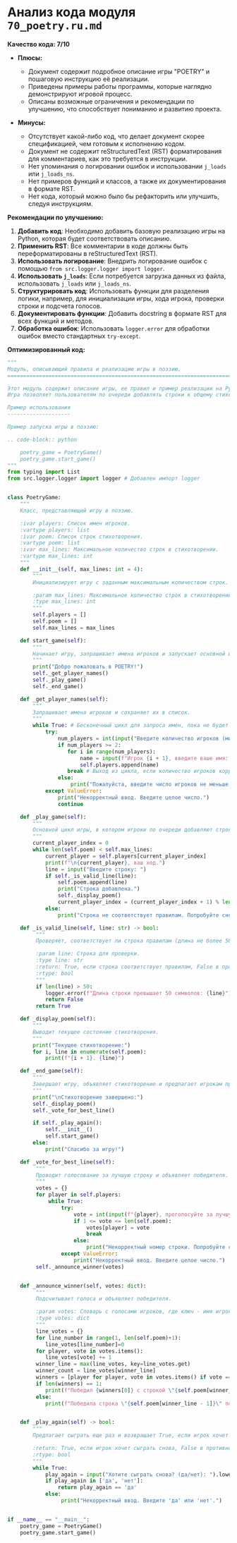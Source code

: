 # Анализ кода модуля `70_poetry.ru.md`

**Качество кода: 7/10**

- **Плюсы:**
    - Документ содержит подробное описание игры "POETRY" и пошаговую инструкцию её реализации.
    - Приведены примеры работы программы, которые наглядно демонстрируют игровой процесс.
    - Описаны возможные ограничения и рекомендации по улучшению, что способствует пониманию и развитию проекта.

- **Минусы:**
    - Отсутствует какой-либо код, что делает документ скорее спецификацией, чем готовым к исполнению кодом.
    - Документ не содержит reStructuredText (RST) форматирования для комментариев, как это требуется в инструкции.
    - Нет упоминания о логировании ошибок и использовании `j_loads` или `j_loads_ns`.
    - Нет примеров функций и классов, а также их документирования в формате RST.
    - Нет кода, который можно было бы рефакторить или улучшить, следуя инструкциям.

**Рекомендации по улучшению:**

1.  **Добавить код**: Необходимо добавить базовую реализацию игры на Python, которая будет соответствовать описанию.
2.  **Применить RST**: Все комментарии в коде должны быть переформатированы в reStructuredText (RST).
3.  **Использовать логирование**: Внедрить логирование ошибок с помощью `from src.logger.logger import logger`.
4.  **Использовать `j_loads`**:  Если потребуется загрузка данных из файла, использовать `j_loads` или `j_loads_ns`.
5.  **Структурировать код**: Использовать функции для разделения логики, например, для инициализации игры, хода игрока, проверки строки и подсчета голосов.
6.  **Документировать функции**: Добавить docstring в формате RST для всех функций и методов.
7.  **Обработка ошибок**: Использовать `logger.error` для обработки ошибок вместо стандартных `try-except`.

**Оптимизированный код:**

```python
"""
Модуль, описывающий правила и реализацию игры в поэзию.
=========================================================================================

Этот модуль содержит описание игры, ее правил и пример реализации на Python.
Игра позволяет пользователям по очереди добавлять строки к общему стихотворению.

Пример использования
--------------------

Пример запуска игры в поэзию:

.. code-block:: python

    poetry_game = PoetryGame()
    poetry_game.start_game()
"""
from typing import List
from src.logger.logger import logger # Добавлен импорт logger


class PoetryGame:
    """
    Класс, представляющий игру в поэзию.

    :ivar players: Список имен игроков.
    :vartype players: list
    :ivar poem: Список строк стихотворения.
    :vartype poem: list
    :ivar max_lines: Максимальное количество строк в стихотворении.
    :vartype max_lines: int
    """
    def __init__(self, max_lines: int = 4):
        """
        Инициализирует игру с заданным максимальным количеством строк.

        :param max_lines: Максимальное количество строк в стихотворении. По умолчанию 4.
        :type max_lines: int
        """
        self.players = []
        self.poem = []
        self.max_lines = max_lines

    def start_game(self):
        """
        Начинает игру, запрашивает имена игроков и запускает основной цикл игры.
        """
        print("Добро пожаловать в POETRY!")
        self._get_player_names()
        self._play_game()
        self._end_game()

    def _get_player_names(self):
        """
        Запрашивает имена игроков и сохраняет их в список.
        """
        while True: # Бесконечный цикл для запроса имен, пока не будет введено как минимум два имени
            try:
                num_players = int(input("Введите количество игроков (минимум 2): "))
                if num_players >= 2:
                   for i in range(num_players):
                       name = input(f"Игрок {i + 1}, введите ваше имя: ")
                       self.players.append(name)
                   break # Выход из цикла, если количество игроков корректно
                else:
                    print("Пожалуйста, введите число игроков не меньше 2.")
            except ValueError:
                print("Некорректный ввод. Введите целое число.")
                continue

    def _play_game(self):
        """
        Основной цикл игры, в котором игроки по очереди добавляют строки к стихотворению.
        """
        current_player_index = 0
        while len(self.poem) < self.max_lines:
            current_player = self.players[current_player_index]
            print(f"\n{current_player}, ваш ход.")
            line = input("Введите строку: ")
            if self._is_valid_line(line):
                self.poem.append(line)
                print("Строка добавлена.")
                self._display_poem()
                current_player_index = (current_player_index + 1) % len(self.players)
            else:
                print("Строка не соответствует правилам. Попробуйте снова.")

    def _is_valid_line(self, line: str) -> bool:
         """
         Проверяет, соответствует ли строка правилам (длина не более 50 символов).

         :param line: Строка для проверки.
         :type line: str
         :return: True, если строка соответствует правилам, False в противном случае.
         :rtype: bool
         """
         if len(line) > 50:
            logger.error(f"Длина строки превышает 50 символов: {line}") # Логирование ошибки, если строка слишком длинная
            return False
         return True

    def _display_poem(self):
        """
        Выводит текущее состояние стихотворения.
        """
        print("Текущее стихотворение:")
        for i, line in enumerate(self.poem):
            print(f"{i + 1}. {line}")

    def _end_game(self):
        """
        Завершает игру, объявляет стихотворение и предлагает игрокам проголосовать за лучшую строку.
        """
        print("\nСтихотворение завершено:")
        self._display_poem()
        self._vote_for_best_line()

        if self._play_again():
            self.__init__()
            self.start_game()
        else:
            print("Спасибо за игру!")

    def _vote_for_best_line(self):
         """
         Проводит голосование за лучшую строку и объявляет победителя.
         """
         votes = {}
         for player in self.players:
             while True:
                 try:
                     vote = int(input(f"{player}, проголосуйте за лучшую строку (введите номер): "))
                     if 1 <= vote <= len(self.poem):
                         votes[player] = vote
                         break
                     else:
                         print("Некорректный номер строки. Попробуйте снова.")
                 except ValueError:
                     print("Некорректный ввод. Введите целое число.")
         self._announce_winner(votes)


    def _announce_winner(self, votes: dict):
         """
         Подсчитывает голоса и объявляет победителя.

         :param votes: Словарь с голосами игроков, где ключ - имя игрока, а значение - номер выбранной строки.
         :type votes: dict
         """
         line_votes = {}
         for line_number in range(1, len(self.poem)+1):
            line_votes[line_number]=0
         for player, vote in votes.items():
            line_votes[vote] += 1
         winner_line = max(line_votes, key=line_votes.get)
         winner_count = line_votes[winner_line]
         winners = [player for player, vote in votes.items() if vote == winner_line]
         if len(winners) == 1:
            print(f"Победил {winners[0]} с строкой \"{self.poem[winner_line - 1]}\"")
         else:
            print(f"Победила строка \"{self.poem[winner_line - 1]}\" получив {winner_count} голоса ")


    def _play_again(self) -> bool:
        """
        Предлагает сыграть еще раз и возвращает True, если игрок хочет продолжить.

        :return: True, если игрок хочет сыграть снова, False в противном случае.
        :rtype: bool
        """
        while True:
            play_again = input("Хотите сыграть снова? (да/нет): ").lower()
            if play_again in ['да', 'нет']:
                return play_again == 'да'
            else:
                 print("Некорректный ввод. Введите 'да' или 'нет'.")


if __name__ == "__main__":
    poetry_game = PoetryGame()
    poetry_game.start_game()
```